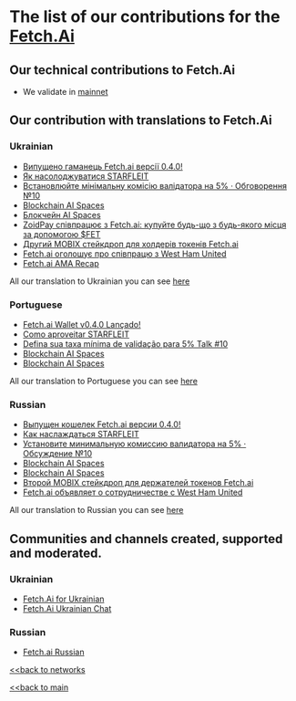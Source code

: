 # The list of our contributions for the [Fetch.Ai](https://fetch.ai/)

## Our technical contributions to Fetch.Ai

- We validate in [mainnet](https://www.mintscan.io/fetchai/validators/fetchvaloper1u9zcl5rvwv653msdqcevl7s3z43ckz5rcc4lta)


## Our contribution with translations to Fetch.Ai
### Ukrainian
- [Випущено гаманець Fetch.ai версії 0.4.0!](https://ua.nq4.net/ahplIFVD8s8)
- [Як насолоджуватися STARFLEIT](https://ua.nq4.net/PKCcamR2kOe)
- [Встановлюйте мінімальну комісію валідатора на 5% · Обговорення №10](https://ua.nq4.net/TmmIHmRLIz_)
- [Blockchain AI Spaces](https://ua.nq4.net/bwfyDl_2IHV)
- [Блокчейн AI Spaces](https://ua.nq4.net/vcz9ucQregR)
- [ZoidPay співпрацює з Fetch.ai: купуйте будь-що з будь-якого місця за допомогою $FET](https://ua.nq4.net/WDaeCWgKA4B)
- [Другий MOBIX стейкдроп для холдерів токенів Fetch.ai](https://ua.nq4.net/lMyR3WucRb4)
- [Fetch.ai оголошує про співпрацю з West Ham United](https://ua.nq4.net/H3nkkd1339C)
- [Fetch.ai AMA Recap](https://ua.nq4.net/HyWO7Z5K8Xh)

All our translation to Ukrainian you can see [here](https://github.com/nq4-net/entrance/blob/main/languages/ukrainian.md)

### Portuguese
- [Fetch.ai Wallet v0.4.0 Lançado!](https://pt.nq4.net/TJAADc36wcX)
- [Como aproveitar STARFLEIT](https://pt.nq4.net/oYGasiLEEYr)
- [Defina sua taxa mínima de validação para 5% Talk #10](https://pt.nq4.net/X8XPIxMcNSa)
- [Blockchain AI Spaces](https://pt.nq4.net/uHW54xfmdPM)
- [Blockchain AI Spaces](https://pt.nq4.net/cZzYVbAth-j)

All our translation to Portuguese you can see [here](https://github.com/nq4-net/entrance/blob/main/languages/portuguese.md)

### Russian
- [Выпущен кошелек Fetch.ai версии 0.4.0!](https://ru.nq4.net/g9Ak_2x-8XK)
- [Как наслаждаться STARFLEIT](https://ru.nq4.net/JsVVXUAZ186)
- [Установите минимальную комиссию валидатора на 5% · Обсуждение №10](https://ru.nq4.net/LcMjwPyMgqK)
- [Blockchain AI Spaces](https://ru.nq4.net/jSH3O4EqSyt)
- [Blockchain AI Spaces](https://ru.nq4.net/qqQr-2QVUYU)
- [Второй MOBIX стейкдроп для держателей токенов Fetch.ai](https://ru.nq4.net/D-bjOqQQ3xX)
- [Fetch.ai объявляет о сотрудничестве с West Ham United](https://ru.nq4.net/yCp0DBND7kI)

All our translation to Russian you can see [here](https://github.com/nq4-net/entrance/blob/main/languages/russian.md)

## Communities and channels created, supported and moderated.
### Ukrainian
- [Fetch.Ai for Ukrainian](https://t.me/FetchAiUkraine)
- [Fetch.Ai Ukrainian Chat](https://t.me/FetchAiUkraineChat)

### Russian
- [Fetch.ai Russian](https://t.me/fetch_ai_russian)


[<<back to networks](https://github.com/nq4-net/entrance/tree/main/networks)

[<<back to main](https://github.com/nq4-net/entrance)
